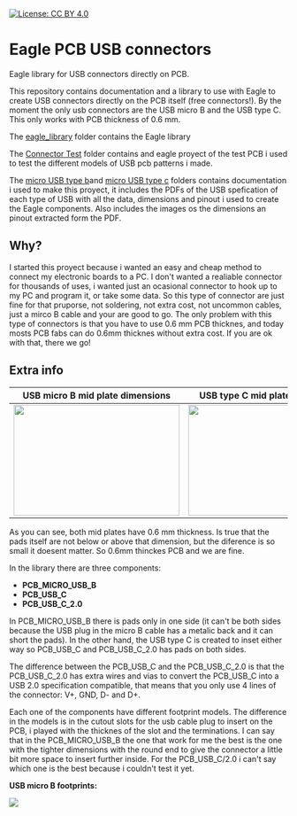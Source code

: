 [![License: CC BY 4.0](https://img.shields.io/badge/License-CC%20BY%204.0-lightgrey.svg)](https://creativecommons.org/licenses/by/4.0/)

# Eagle PCB USB connectors
Eagle library for USB connectors directly on PCB.

This repository contains documentation and a library to use with Eagle to create USB connectors directly on the PCB itself (free connectors!). By the moment the only usb connectors are the USB micro B and the USB type C. This only works with PCB thickness of 0.6 mm. 

The [eagle_library](https://github.com/Pinuct/Eagle_PCB_USB_connectors/tree/master/eagle_library) folder contains the Eagle library

The [Connector Test](https://github.com/Pinuct/Eagle_PCB_USB_connectors/tree/master/Connector%20Test) folder contains and eagle proyect of the test PCB i used to test the different models of USB pcb patterns i made.

The [micro USB type b](https://github.com/Pinuct/Eagle_PCB_USB_connectors/tree/master/micro%20USB%20type%20b)and [micro USB type c](https://github.com/Pinuct/Eagle_PCB_USB_connectors/tree/master/micro%20USB%20type%20c) folders contains documentation i used to make this proyect, it includes the PDFs of the USB spefication of each type of USB with all the data, dimensions and pinout i used to create the Eagle components. Also includes the images os the dimensions an pinout extracted form the PDF.

## Why?

I started this proyect because i wanted an easy and cheap method to connect my electronic boards to a PC. I don't wanted a realiable connector for thousands of uses, i wanted just an ocasional connector to hook up to my PC and program it, or take some data. So this type of connector are just fine for that pruporse, not soldering, not extra cost, not uncommon cables, just a mirco B cable and your are good to go. The only problem with this type of connectors is that you have to use 0.6 mm PCB thicknes, and today mosts PCB fabs can do 0.6mm thicknes without extra cost. If you are ok with that, there we go!


## Extra info

<center>
  
| USB micro B mid plate dimensions  | USB type C mid plate dimensions |
| ------------- | ------------- |
| <img width="300" height="200" src="https://github.com/Pinuct/Eagle_PCB_USB_connectors/blob/master/micro%20USB%20type%20b/images/receptacle%20front%20view%20(inside).png?raw=true">  | <img width="300" height="200" src="https://github.com/Pinuct/Eagle_PCB_USB_connectors/blob/master/micro%20USB%20type%20c/images/receptacle%20side%20section%20(detail).png?raw=true">  |

</center>

As you can see, both mid plates have 0.6 mm thickness. Is true that the pads itself are not below or above that dimension, but the diference is so small it doesent matter. So 0.6mm thinckes PCB and we are fine.

  In the library there are three components:

  - **PCB_MICRO_USB_B** 
  - **PCB_USB_C**   
  - **PCB_USB_C_2.0** 
  
In PCB_MICRO_USB_B there is pads only in one side (it can't be both sides because the USB plug in the micro B cable has a metalic back and it can short the pads). In the other hand, the USB type C is created to inset either way so PCB_USB_C and PCB_USB_C_2.0 has pads on both sides.
  
The difference between the PCB_USB_C and the PCB_USB_C_2.0 is that the PCB_USB_C_2.0 has extra wires and vias to convert the PCB_USB_C into a USB 2.0 specification compatible, that means that you only use 4 lines of the connector: V+, GND, D- and D+. 
  
Each one of the components have different footprint models. The difference in the models is in the cutout slots for the usb cable plug to insert on the PCB, i played with the thicknes of the slot and the terminations. I can say that in the PCB_MICRO_USB_B the one that work for me the best is the one with the tighter dimensions with the round end to give the connector a little bit more space to insert further inside. For the PCB_USB_C/2.0 i can't say which one is the best because i couldn't test it yet.
  
**USB micro B footprints:**

<img  src="https://github.com/Pinuct/Eagle_PCB_USB_connectors/blob/master/micro%20USB%20type%20b/images/footprints.png?raw=true">
